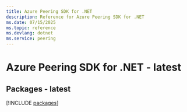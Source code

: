 ```yaml
---
title: Azure Peering SDK for .NET
description: Reference for Azure Peering SDK for .NET
ms.date: 07/15/2025
ms.topic: reference
ms.devlang: dotnet
ms.service: peering
---
```

# Azure Peering SDK for .NET - latest
## Packages - latest
[!INCLUDE [packages](peering-index.md)]